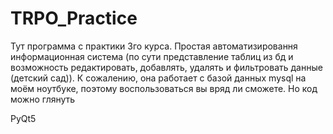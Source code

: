 # TRPO_Practice
Тут программа с практики 3го курса. 
Простая автоматизировання информационная система (по сути представление таблиц из бд и возможность редактировать, добавлять, удалять и фильтровать данные (детский сад)). 
К сожалению, она работает с базой данных mysql на моём ноутбуке, поэтому воспользоваться вы вряд ли сможете. Но код можно глянуть

PyQt5
